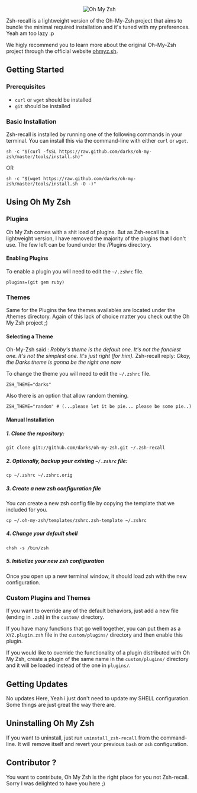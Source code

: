 <p align="center">
  <img src="https://s3.amazonaws.com/ohmyzsh/oh-my-zsh-logo.png" alt="Oh My Zsh">
</p>

Zsh-recall is a lightweight version of the Oh-My-Zsh project that aims to bundle the minimal required installation and it's tuned with my preferences. Yeah am too lazy :p

We higly recommend you to learn more about the original Oh-My-Zsh project through the official website [ohmyz.sh](http://ohmyz.sh).

## Getting Started

### Prerequisites

* `curl` or `wget` should be installed
* `git` should be installed

### Basic Installation

Zsh-recall is installed by running one of the following commands in your terminal. You can install this via the command-line with either `curl` or `wget`.

```shell
sh -c "$(curl -fsSL https://raw.github.com/darks/oh-my-zsh/master/tools/install.sh)"
```
OR

```shell
sh -c "$(wget https://raw.github.com/darks/oh-my-zsh/master/tools/install.sh -O -)"
```

## Using Oh My Zsh

### Plugins

Oh My Zsh comes with a shit load of plugins. But as Zsh-recall is a lightweight version, I have removed the majority of the plugins that I don't use. The few left can be found under the /Plugins directory.
#### Enabling Plugins

To enable a plugin you will need to edit the `~/.zshrc` file.

```shell
plugins=(git gem ruby)
```

### Themes

Same for the Plugins the few themes availables are located under the /themes directory. Again of this lack of choice matter you check out the Oh My Zsh project ;)  

#### Selecting a Theme

Oh-My-Zsh said : _Robby's theme is the default one. It's not the fanciest one. It's not the simplest one. It's just right (for him)._
Zsh-recall reply: _Okay, the Darks theme is gonna be the right one now_

To change the theme you will need to edit the `~/.zshrc` file.

```shell
ZSH_THEME="darks"
```

Also there is an option that allow random theming.

```shell
ZSH_THEME="random" # (...please let it be pie... please be some pie..)
```

#### Manual Installation

##### 1. Clone the repository:

```shell
git clone git://github.com/darks/oh-my-zsh.git ~/.zsh-recall
```

##### 2. *Optionally*, backup your existing `~/.zshrc` file:

```shell
cp ~/.zshrc ~/.zshrc.orig
```

##### 3. Create a new zsh configuration file

You can create a new zsh config file by copying the template that we included for you.

```shell
cp ~/.oh-my-zsh/templates/zshrc.zsh-template ~/.zshrc
```

##### 4. Change your default shell

```shell
chsh -s /bin/zsh
```

##### 5. Initialize your new zsh configuration

Once you open up a new terminal window, it should load zsh with the new configuration.


### Custom Plugins and Themes

If you want to override any of the default behaviors, just add a new file (ending in `.zsh`) in the `custom/` directory.

If you have many functions that go well together, you can put them as a `XYZ.plugin.zsh` file in the `custom/plugins/` directory and then enable this plugin.

If you would like to override the functionality of a plugin distributed with Oh My Zsh, create a plugin of the same name in the `custom/plugins/` directory and it will be loaded instead of the one in `plugins/`.

## Getting Updates

No updates Here, Yeah i just don't need to update my SHELL  configuration. Some things are just great the way there are.

## Uninstalling Oh My Zsh

If you want to uninstall, just run `uninstall_zsh-recall` from the command-line. It will remove itself and revert your previous `bash` or `zsh` configuration.

## Contributor ?

You want to contribute, Oh My Zsh is the right place for you not Zsh-recall. Sorry I was delighted to have you here ;)
